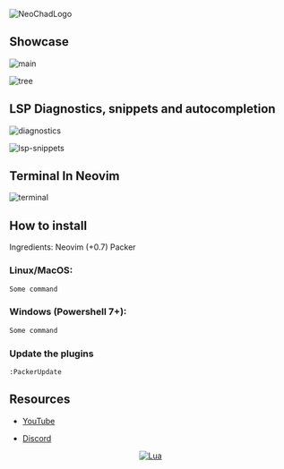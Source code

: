 ![NeoChadLogo](https://user-images.githubusercontent.com/79077994/194117258-3b94711c-4b6a-4981-8137-592adb7a714d.png)


## Showcase
![main](https://user-images.githubusercontent.com/79077994/194121758-6455c0fe-187e-4657-b922-3f0c2a103573.png)

![tree](https://user-images.githubusercontent.com/79077994/194121798-bf4104f8-7a30-4cb1-a87d-f6485a3691e4.png)

## LSP Diagnostics, snippets and autocompletion
![diagnostics](https://user-images.githubusercontent.com/79077994/194121877-54efb560-5d42-4d00-8dff-07a277511112.png)

![lsp-snippets](https://user-images.githubusercontent.com/79077994/194121853-33048e7e-3b1b-4287-964c-3667c843345e.png)
## Terminal In Neovim
![terminal](https://user-images.githubusercontent.com/79077994/194121866-148f1707-69b5-4094-99d5-00bb4d72852d.png)





## How to install
Ingredients: 
  Neovim (+0.7)
  Packer

### Linux/MacOS:

```bash
Some command
```

### Windows (Powershell 7+):

```powershell
Some command
```

### Update the plugins

`:PackerUpdate`

## Resources

- [YouTube]()

- [Discord]()

<div align="center" id="madewithlua">

[![Lua](https://img.shields.io/badge/Made%20with%20Lua-blue.svg?style=for-the-badge&logo=lua)](#madewithlua)

</div>
